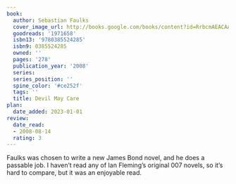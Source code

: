 ```yaml
---
book:
  author: Sebastian Faulks
  cover_image_url: http://books.google.com/books/content?id=RrbcmAEACAAJ&printsec=frontcover&img=1&zoom=1&source=gbs_api
  goodreads: '1971658'
  isbn13: '9780385524285'
  isbn9: 0385524285
  owned: ''
  pages: '278'
  publication_year: '2008'
  series: 
  series_position: ''
  spine_color: '#ce252f'
  tags: ''
  title: Devil May Care
plan:
  date_added: 2023-01-01
review:
  date_read:
  - 2008-08-14
  rating: 3
---
```

Faulks was chosen to write a new James Bond novel, and he does a passable job. I haven’t read any of Ian Fleming’s original 007 novels, so it’s hard to compare, but it was an enjoyable read.
